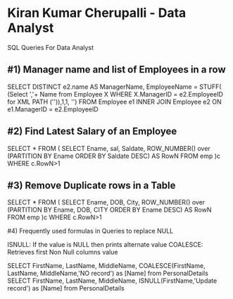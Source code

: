 # Kiran Kumar Cherupalli - Data Analyst

SQL Queries For Data Analyst

#1) Manager name and list of Employees in a row
----------------------------------------
SELECT DISTINCT e2.name AS ManagerName, EmployeeName = STUFF(
(Select ','+ Name from Employee X WHERE X.ManagerID = e2.EmployeeID for XML PATH ('')),1,1, '')
FROM Employee e1
INNER JOIN Employee e2
ON e1.ManagerID = e2.EmployeeID

#2) Find Latest Salary of an Employee
----------------------------------------------
SELECT * FROM (
SELECT Ename, sal, Saldate, ROW_NUMBER() over (PARTITION BY Ename ORDER BY Saldate DESC) AS RowN FROM emp
)c 
WHERE c.RowN>1

#3) Remove Duplicate rows in a Table
----------------------------------------------
SELECT * FROM (
SELECT Ename, DOB, City, ROW_NUMBER() over (PARTITION BY Ename, DOB, CITY ORDER BY Ename DESC) AS RowN FROM emp
)c 
WHERE c.RowN>1

#4) Frequently used formulas in Queries to replace NULL

ISNULL: If the value is NULL then prints alternate value
COALESCE: Retrieves first Non Null columns value

SELECT FirstName, LastName, MiddleName, COALESCE(FirstName, LastName, MiddleName,'NO record') as [Name] from PersonalDetails
SELECT FirstName, LastName, MiddleName, ISNULL(FirstName,'Update record') as [Name] from PersonalDetails 
